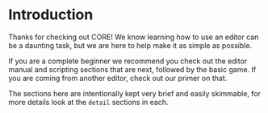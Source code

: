 # Introduction

Thanks for checking out CORE! We know learning how to use an editor can be a daunting task, but we are here to help make it as simple as possible.

If you are a complete beginner we recommend you check out the editor manual and scripting sections that are next, followed by the basic game.
If you are coming from another editor, check out our primer on that.

The sections here are intentionally kept very brief and easily skimmable, for more details look at the `detail` sections in each.